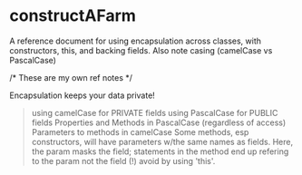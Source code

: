 # constructAFarm
A reference document for using encapsulation across classes, with constructors, this, and backing fields. Also note casing (camelCase vs PascalCase)

/* These are my own ref notes */

Encapsulation keeps your data private!

> using camelCase for PRIVATE fields
> using PascalCase for PUBLIC fields
> Properties and Methods in PascalCase (regardless of access)
> Parameters to methods in camelCase
> Some methods, esp constructors, will have parameters w/the same names as fields. Here, the param masks the field; statements in the method end up refering to the param not the field (!) avoid by using 'this'. 
